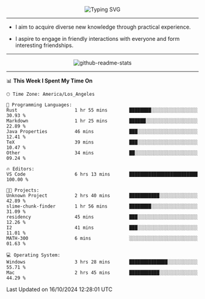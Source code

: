<p align="center">
  <img src="https://readme-typing-svg.demolab.com?font=Fira+Code&weight=500&size=32&duration=2500&pause=1600&center=true&vCenter=true&random=false&width=1024&height=64&lines=Hi+there+%F0%9F%91%8B;I'm+delighted+you+could+make+it+here+%F0%9F%8E%89;I'm+Harry%2C+a+college+student+still+finding+my+way" alt="Typing SVG" />
</p>


---


- I aim to acquire diverse new knowledge through practical experience.

- I aspire to engage in friendly interactions with everyone and form interesting friendships.


---


<p align="center">
  <img src="https://github-readme-stats.vercel.app/api?username=Harry-Jing&show_icons=true" alt="github-readme-stats"/>
</p>


---

<!--START_SECTION:waka-->
📊 **This Week I Spent My Time On** 

```text
🕑︎ Time Zone: America/Los_Angeles

💬 Programming Languages: 
Rust                     1 hr 55 mins        ████████░░░░░░░░░░░░░░░░░   30.93 % 
Markdown                 1 hr 25 mins        ██████░░░░░░░░░░░░░░░░░░░   22.89 % 
Java Properties          46 mins             ███░░░░░░░░░░░░░░░░░░░░░░   12.41 % 
TeX                      39 mins             ███░░░░░░░░░░░░░░░░░░░░░░   10.47 % 
Other                    34 mins             ██░░░░░░░░░░░░░░░░░░░░░░░   09.24 % 

🔥 Editors: 
VS Code                  6 hrs 13 mins       █████████████████████████   100.00 % 

🐱‍💻 Projects: 
Unknown Project          2 hrs 40 mins       ███████████░░░░░░░░░░░░░░   42.89 % 
slime-chunk-finder       1 hr 56 mins        ████████░░░░░░░░░░░░░░░░░   31.09 % 
residency                45 mins             ███░░░░░░░░░░░░░░░░░░░░░░   12.26 % 
I2                       41 mins             ███░░░░░░░░░░░░░░░░░░░░░░   11.01 % 
MATH-300                 6 mins              ░░░░░░░░░░░░░░░░░░░░░░░░░   01.63 % 

💻 Operating System: 
Windows                  3 hrs 28 mins       ██████████████░░░░░░░░░░░   55.71 % 
Mac                      2 hrs 45 mins       ███████████░░░░░░░░░░░░░░   44.29 % 
```


 Last Updated on 16/10/2024 12:28:01 UTC
<!--END_SECTION:waka-->

